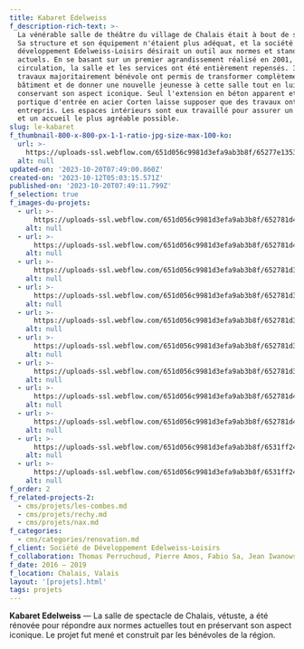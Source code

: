 ```yaml
---
title: Kabaret Edelweiss
f_description-rich-text: >-
  La vénérable salle de théâtre du village de Chalais était à bout de souffle.
  Sa structure et son équipement n'étaient plus adéquat, et la société de
  développement Edelweiss-Loisirs désirait un outil aux normes et standards
  actuels. En se basant sur un premier agrandissement réalisé en 2001, la
  circulation, la salle et les services ont été entièrement repensés. 3 ans de
  travaux majoritairement bénévole ont permis de transformer complètement le
  bâtiment et de donner une nouvelle jeunesse à cette salle tout en lui
  conservant son aspect iconique. Seul l'extension en béton apparent et le
  portique d'entrée en acier Corten laisse supposer que des travaux ont été
  entrepris. Les espaces intérieurs sont eux travaillé pour assurer un confort
  et un accueil le plus agréable possible.
slug: le-kabaret
f_thumbnail-800-x-800-px-1-1-ratio-jpg-size-max-100-ko:
  url: >-
    https://uploads-ssl.webflow.com/651d056c9981d3efa9ab3b8f/65277e1353a3888fa6009c20_613b2a54cfaac7eeca26c4ab_kabaret-thumb.jpeg
  alt: null
updated-on: '2023-10-20T07:49:00.860Z'
created-on: '2023-10-12T05:03:15.571Z'
published-on: '2023-10-20T07:49:11.799Z'
f_selection: true
f_images-du-projets:
  - url: >-
      https://uploads-ssl.webflow.com/651d056c9981d3efa9ab3b8f/652781d4ffb6ccecd3e47f4c_6-cabaret_situationsplan-optimized.jpg
    alt: null
  - url: >-
      https://uploads-ssl.webflow.com/651d056c9981d3efa9ab3b8f/652781d4fe012e6d41d4b681_7-Cabaret_EG-optimized.jpg
    alt: null
  - url: >-
      https://uploads-ssl.webflow.com/651d056c9981d3efa9ab3b8f/652781d36368425b9e3f1e91_8-Cabaret_OG-optimized.jpg
    alt: null
  - url: >-
      https://uploads-ssl.webflow.com/651d056c9981d3efa9ab3b8f/652781d3769cc3dc7c938d81_9-Cabaret_L%C3%A4ngsSchnitt-optimized.jpg
    alt: null
  - url: >-
      https://uploads-ssl.webflow.com/651d056c9981d3efa9ab3b8f/652781d32d2a8429f8d30c63_10-Cabaret_Fassade-optimized.jpg
    alt: null
  - url: >-
      https://uploads-ssl.webflow.com/651d056c9981d3efa9ab3b8f/652781d386825e74666cdeec_11-Cabaret_Querschnitt-optimized.jpg
    alt: null
  - url: >-
      https://uploads-ssl.webflow.com/651d056c9981d3efa9ab3b8f/652781d30a0a3c0bd5005eaa_DJI_0269-optimized.jpg
    alt: null
  - url: >-
      https://uploads-ssl.webflow.com/651d056c9981d3efa9ab3b8f/652781d4b97ed4bafac661da_DJI_0220-optimized.jpg
    alt: null
  - url: >-
      https://uploads-ssl.webflow.com/651d056c9981d3efa9ab3b8f/652781d4f3542383707db0e3_DJI_0243-optimized.jpg
    alt: null
  - url: >-
      https://uploads-ssl.webflow.com/651d056c9981d3efa9ab3b8f/6531ff24ba7596c72182f37a_IMG_1768.jpg
    alt: null
  - url: >-
      https://uploads-ssl.webflow.com/651d056c9981d3efa9ab3b8f/6531ff247fdd85bf656bbb96_12.jpg
    alt: null
f_order: 2
f_related-projects-2:
  - cms/projets/les-combes.md
  - cms/projets/rechy.md
  - cms/projets/nax.md
f_categories:
  - cms/categories/renovation.md
f_client: Société de Développement Edelweiss-Loisirs
f_collaboration: Thomas Perruchoud, Pierre Amos, Fabio Sa, Jean Iwanowski, SDE
f_date: 2016 — 2019
f_location: Chalais, Valais
layout: '[projets].html'
tags: projets
---
```


**Kabaret Edelweiss** — La salle de spectacle de Chalais, vétuste, a été rénovée pour répondre aux normes actuelles tout en préservant son aspect iconique. Le projet fut mené et construit par les bénévoles de la région.
